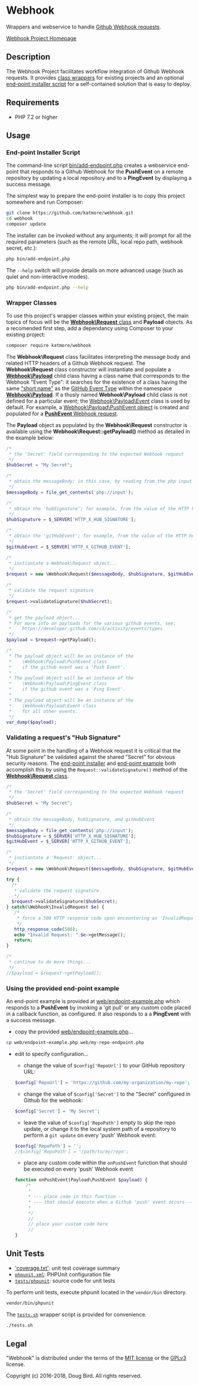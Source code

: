 # Webhook

Wrappers and webservice to handle [Github Webhook requests](https://developer.github.com/webhooks/).

[Webhook Project Homepage](https://github.com/katmore/webhook)

## Description
The Webhook Project facilitates workflow integration of Github Webhook requests. It provides [class wrappers](#wrapper-classes) for existing projects and an optional [end-point installer script](#end-point-installer-script) for a self-contained solution that is easy to deploy.

## Requirements
 * PHP 7.2 or higher

## Usage
### End-point Installer Script
The command-line script [bin/add-endpoint.php](bin/add-endpoint.php) creates a webservice end-point that responds to a Github Webhook for the **PushEvent** on a remote repository by updating a local repository and to a **PingEvent** by displaying a success message. 

The simplest way to prepare the end-point installer is to copy this project somewhere and run Composer:
```sh
git clone https://github.com/katmore/webhook.git 
cd webhook
composer update
```
The installer can be invoked without any arguments; it will prompt for all the required parameters (such as the remote URL, local repo path, webhook secret, etc.):

```sh
php bin/add-endpoint.php
```
The `--help` switch will provide details on more advanced usage (such as quiet and non-interactive modes).
```sh
php bin/add-endpoint.php --help
```

### Wrapper Classes
To use this project's wrapper classes within your existing project, the main topics of focus will be the [**Webhook\Request** class](src/Request.php) and **Payload** objects. As a recomended first step, add a dependancy using Composer to your existing project:
  ```sh
composer require katmore/webhook
  ```

The **Webhook\Request** class facilitates interpreting the message body and related HTTP headers of a Github Webhook request. The **Webhook\Request** class constructor will instantiate and populate a [**Webhook\Payload**](src/Payload.php) child class having a class name that corresponds to the Webhook "Event Type": it searches for the existence of a class having the same ["short name"](http://php.net/manual/en/reflectionclass.getshortname.php) as the [GitHub Event Type](https://developer.github.com/v3/activity/events/types) within the namespace [**Webhook\Payload**](src/Payload). If a thusly named **Webhook\Payload** child class is not defined for a particular event; the [Webhook\Payload\Event](src/Payload/Event.php) class is used by default. For example, a [Webhook\Payload\PushEvent object](src/Payload/PushEvent.php) is created and populated for a [**PushEvent** Webhook request](https://developer.github.com/v3/activity/events/types/#pushevent). 

The **Payload** object as populated by the **Webhook\Request** constructor is available using the **Webhook\Request::getPayload()** method as detailed in the example below:

```php
/*
 * the 'Secret' field corresponding to the expected Webhook request
 */
$hubSecret = "My Secret";

/*
 * obtain the messageBody; in this case, by reading from the php input stream
 */
$messageBody = file_get_contents('php://input');

/*
 * obtain the 'hubSignature'; for example, from the value of the HTTP header 'HTTP_X_HUB_SIGNATURE'
 */
$hubSignature = $_SERVER['HTTP_X_HUB_SIGNATURE'];

/*
 * obtain the 'gitHubEvent'; for example, from the value of the HTTP header 'HTTP_X_GITHUB_EVENT'
 */
$gitHubEvent = $_SERVER['HTTP_X_GITHUB_EVENT'];

/*
 * instiantate a Webhook\Request object...
 */
$request = new \Webhook\Request($messageBody, $hubSignature, $gitHubEvent);

/*
 * validate the request signature
 */
$request->validateSignature($hubSecret);

/*
 * get the payload object...
 * For more info on payloads for the various github events, see:
 *    https://developer.github.com/v3/activity/events/types
 */
$payload = $request->getPayload();

/*
 * The payload object will be an instance of the 
 *    \Webhook\Payload\PushEvent class
 *    if the github event was a 'Push Event'.
 *  
 * The payload object will be an instance of the 
 *    \Webhook\Payload\PingEvent class
 *    if the github event was a 'Ping Event'.
 *
 * The payload object will be an instance of the 
 *    \Webhook\Payload\Event class
 *    for all other events.
 */
var_dump($payload);
```
### Validating a request's "Hub Signature"
At some point in the handling of a Webhook request it is critical that the "Hub Signature" be validated against the shared "Secret" for obvious security reasons. The [end-point installer](#endpoint-installer-script) and [end-point example](#endpoint-installer-script) both accomplish this by using the `Request::validateSignature()` method of the [**Webhook\Request** class](src/Callback.php). 

```php
/*
 * the 'Secret' field corresponding to the expected Webhook request
 */
$hubSecret = "My Secret";

/*
 * obtain the messageBody, hubSignature, and gitHubEvent
 */
$messageBody = file_get_contents('php://input');
$hubSignature = $_SERVER['HTTP_X_HUB_SIGNATURE'];
$gitHubEvent = $_SERVER['HTTP_X_GITHUB_EVENT'];

/*
 * instiantate a 'Request' object...
 */
$request = new \Webhook\Request($messageBody, $hubSignature, $gitHubEvent);

try {
  /*
   * validate the request signature
   */
  $request->validateSignature($hubSecret);
} catch(\Webhook\InvalidRequest $e) {
   /*
    * force a 500 HTTP response code upon encountering an 'InvalidRequest' exception,
    */
   http_response_code(500);
   echo "Invalid Request: ".$e->getMessage();
   return;
}

/*
 * continue to do more things...
 */
//$payload = $request->getPayload();
```

### Using the provided end-point example

An end-point example is provided at [web/endpoint-example.php](web/endpoint-example.php) which responds to a **PushEvent** by invoking a 'git pull' or any custom code placed in a callback function, as configured. It also responds to a a **PingEvent** with a success message.

   * copy the provided [web/endpoint-example.php](web/endpoint-example.php)...
   
   ```sh
   cp web/endpoint-example.php web/my-repo-endpoint.php
   ```
   * edit to specify configuration...
     * change the value of `$config['RepoUrl']` to your GitHub repository URL:
     
     ```php
     $config['RepoUrl'] = 'https://github.com/my-organization/my-repo';
     ```
     * change the value of `$config['Secret']` to the "Secret" configured in Github for the webhook:
     
     ```php
     $config['Secret'] = 'My Secret';
     ```
     * leave the value of `$config['RepoPath']` empty to skip the repo update, or change it to the local system path of a repository to perform a `git update` on every 'push' Webhook event:
     
     ```php
     $config['RepoPath'] = '';
     //$config['RepoPath'] = '/path/to/my/repo';
     ```
     
     * place any custom code within the `onPushEvent` function that should be executed on every 'push' Webhook event
     
     ```php
     function onPushEvent(Payload\PushEvent $payload) {
         /*
          *
          * --- place code in this function --
          * --- that should execute when a Github 'push' event occurs --
          *
          */
          //
          // place your custom code here
          //
     }
     ```
    
## Unit Tests
 * ['coverage.txt'](./coverage.txt): unit test coverage summary
 * [`phpunit.xml`](./phpunit.xml): PHPUnit configuration file
 * [`tests/phpunit`](./tests/phpunit): source code for unit tests

To perform unit tests, execute phpunit located in the `vendor/bin` directory.
```sh
vendor/bin/phpunit
```

The [`tests.sh`](./tests.sh) wrapper script is provided for convenience.
```sh
./tests.sh
```

## Legal
"Webhook" is distributed under the terms of the [MIT license](LICENSE) or the [GPLv3](GPLv3) license.

Copyright (c) 2016-2018, Doug Bird.
All rights reserved.
